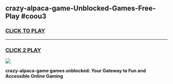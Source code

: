 
## crazy-alpaca-game-Unblocked-Games-Free-Play #coou3
<h3>
<a href="https://us.freeplayer.one?title=crazy-alpaca-game&ref=9M">CLICK TO PLAY</a></h3>
<hr>

<h3>
<a href="https://us.freeplayer.one?title=crazy-alpaca-game&ref=9M">CLICK 2 PLAY</a>
  
</h3>

<a href="https://us.freeplayer.one?title=crazy-alpaca-game&ref=9M"><img src="https://clearcache.store/games.png"></a>


**crazy-alpaca-game games unblocked: Your Gateway to Fun and Accessible Online Gaming**
